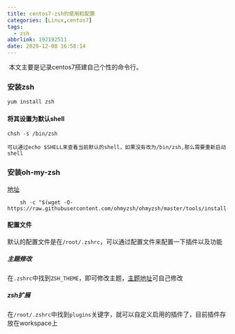 ```yaml
---
title: centos7-zsh的使用和配置
categories: [Linux,centos7]
tags:
  - zsh
abbrlink: 192192511
date: 2020-12-08 16:58:14
---
```


​	 本文主要是记录centos7搭建自己个性的命令行。

### 安装zsh

~~~sh
yum install zsh
~~~

#### 将其设置为默认shell

~~~`
chsh -s /bin/zsh
~~~

`可以通过echo $SHELL来查看当前默认的shell，如果没有改为/bin/zsh,那么需要重新启动shell`

### 安装oh-my-zsh

[地址](https://github.com/ohmyzsh/ohmyzsh)

~~~
	sh -c "$(wget -O- https://raw.githubusercontent.com/ohmyzsh/ohmyzsh/master/tools/install.sh)"
~~~

#### 配置文件

​	默认的配置文件是在`/root/.zshrc`，可以通过配置文件来配置一下插件以及功能

##### 主题修改

在`.zshrc`中找到`ZSH_THEME`，即可修改主题，[主题地址](https://github.com/ohmyzsh/ohmyzsh/wiki/themes)可自己修改

##### zsh扩展

​	在`/root/.zshrc`中找到`plugins`关键字，就可以自定义启用的插件了，目前插件存放在workspace上


~~~